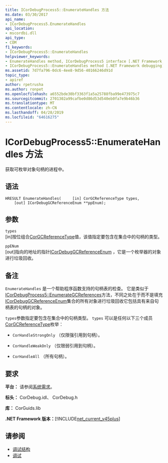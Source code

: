 ```yaml
---
title: ICorDebugProcess5::EnumerateHandles 方法
ms.date: 03/30/2017
api_name:
- ICorDebugProcess5.EnumerateHandles
api_location:
- mscordbi.dll
api_type:
- COM
f1_keywords:
- ICorDebugProcess5::EnumerateHandles
helpviewer_keywords:
- EnumerateHandles method, ICorDebugProcess5 interface [.NET Framework debugging]
- ICorDebugProcess5::EnumerateHandles method [.NET Framework debugging]
ms.assetid: 7d7fa796-0dc6-4ee8-9d56-40166246d91d
topic_type:
- apiref
author: rpetrusha
ms.author: ronpet
ms.openlocfilehash: a6552bde30bf3363f1a5a25788fba99e473975c7
ms.sourcegitcommit: 2701302a99cafbe0d86d53d540eb0fa7e9b46b36
ms.translationtype: MT
ms.contentlocale: zh-CN
ms.lasthandoff: 04/28/2019
ms.locfileid: "64616275"
---
```

# <a name="icordebugprocess5enumeratehandles-method"></a>ICorDebugProcess5::EnumerateHandles 方法
获取可枚举对象句柄的进程中。  
  
## <a name="syntax"></a>语法  
  
```  
HRESULT EnumerateHandles(     [in] CorGCReferenceType types,  
    [out] ICorDebugGCReferenceEnum **ppEnum);  
```  
  
## <a name="parameters"></a>参数  
 `types`  
 [in]按位组合[CorGCReferenceType](../../../../docs/framework/unmanaged-api/debugging/corgcreferencetype-enumeration.md)值，该值指定要包含在集合中的句柄的类型。  
  
 `ppENum`  
 [out]指向的地址的指针[ICorDebugGCReferenceEnum](../../../../docs/framework/unmanaged-api/debugging/icordebuggcreferenceenum-interface.md) ，它是一个枚举器的对象进行垃圾回收。  
  
## <a name="remarks"></a>备注  
 `EnumerateHandles` 是一个帮助程序函数支持的句柄表的检查。 它是类似于[ICorDebugProcess5::EnumerateGCReferences](../../../../docs/framework/unmanaged-api/debugging/icordebugprocess5-enumerategcreferences-method.md)方法，不同之处在于而不是填充[ICorDebugGCReferenceEnum](../../../../docs/framework/unmanaged-api/debugging/icordebuggcreferenceenum-interface.md)集合的所有对象进行垃圾回收它包括具有来自句柄表的句柄的对象。  
  
 `types`参数指定要包含在集合中的句柄类型。 `types` 可以是任何以下三个成员[CorGCReferenceType](../../../../docs/framework/unmanaged-api/debugging/corgcreferencetype-enumeration.md)枚举：  
  
- `CorHandleStrongOnly` （仅限强引用到句柄）。  
  
- `CorHandleWeakOnly` （仅限弱引用到句柄）。  
  
- `CorHandleAll` （所有句柄）。  
  
## <a name="requirements"></a>要求  
 **平台：** 请参阅[系统需求](../../../../docs/framework/get-started/system-requirements.md)。  
  
 **标头：** CorDebug.idl、 CorDebug.h  
  
 **库：** CorGuids.lib  
  
 **.NET Framework 版本：**[!INCLUDE[net_current_v45plus](../../../../includes/net-current-v45plus-md.md)]  
  
## <a name="see-also"></a>请参阅

- [调试结构](../../../../docs/framework/unmanaged-api/debugging/debugging-structures.md)
- [调试](../../../../docs/framework/unmanaged-api/debugging/index.md)
